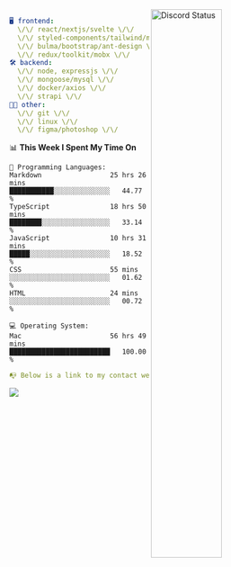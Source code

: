 
<a href="https://discord.com/users/279302975371870218" target="_blank">
    <img width="50%" align="right" alt="Discord Status" src="https://lanyard.cnrad.dev/api/279302975371870218?bg=161B22&borderRadius=5px%205px%200%200&hideTimestamp=true&idleMessage=Just%20chillin%27%20at%20the%20moment&animated=true">
</a>

```yaml
🖥️ frontend: 
  \/\/ react/nextjs/svelte \/\/
  \/\/ styled-components/tailwind/mui/
  \/\/ bulma/bootstrap/ant-design \/\/
  \/\/ redux/toolkit/mobx \/\/
🛠 backend: 
  \/\/ node, expressjs \/\/
  \/\/ mongoose/mysql \/\/
  \/\/ docker/axios \/\/
  \/\/ strapi \/\/
👨‍💻 other: 
  \/\/ git \/\/ 
  \/\/ linux \/\/
  \/\/ figma/photoshop \/\/
```
<!--START_SECTION:waka-->
📊 **This Week I Spent My Time On** 

```text
💬 Programming Languages: 
Markdown                 25 hrs 26 mins      ███████████░░░░░░░░░░░░░░   44.77 % 
TypeScript               18 hrs 50 mins      ████████░░░░░░░░░░░░░░░░░   33.14 % 
JavaScript               10 hrs 31 mins      █████░░░░░░░░░░░░░░░░░░░░   18.52 % 
CSS                      55 mins             ░░░░░░░░░░░░░░░░░░░░░░░░░   01.62 % 
HTML                     24 mins             ░░░░░░░░░░░░░░░░░░░░░░░░░   00.72 % 

💻 Operating System: 
Mac                      56 hrs 49 mins      █████████████████████████   100.00 % 
```


<!--END_SECTION:waka-->
```yaml
📭 Below is a link to my contact website 
```
<a href="https://mxns.xyz" target="_black"> <img src="https://img.shields.io/badge/website-161B22?style=for-the-badge&logo=About.me&logoColor=white"></img> <a/>
